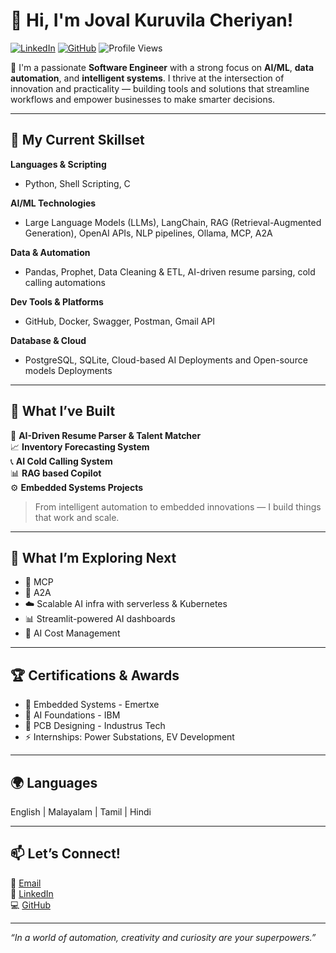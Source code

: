 # 👋 Hi, I'm Joval Kuruvila Cheriyan!

[![LinkedIn](https://img.shields.io/badge/LinkedIn-blue?style=for-the-badge&logo=linkedin&logoColor=white)](https://www.linkedin.com/in/joval-kuruvila/)
[![GitHub](https://img.shields.io/badge/GitHub-Behind--mask-181717?style=for-the-badge&logo=github)](https://github.com/Behind-mask)
![Profile Views](https://komarev.com/ghpvc/?username=Behind-mask&style=for-the-badge&color=green)

🚀 I'm a passionate **Software Engineer** with a strong focus on **AI/ML**, **data automation**, and **intelligent systems**. I thrive at the intersection of innovation and practicality — building tools and solutions that streamline workflows and empower businesses to make smarter decisions.

---

## 🧠 My Current Skillset

**Languages & Scripting**
- Python, Shell Scripting, C

**AI/ML Technologies**
- Large Language Models (LLMs), LangChain, RAG (Retrieval-Augmented Generation), OpenAI APIs, NLP pipelines, Ollama, MCP, A2A

**Data & Automation**
- Pandas, Prophet, Data Cleaning & ETL, AI-driven resume parsing, cold calling automations

**Dev Tools & Platforms**
- GitHub, Docker, Swagger, Postman, Gmail API

**Database & Cloud**
- PostgreSQL, SQLite, Cloud-based AI Deployments and Open-source models Deployments

---

## 💼 What I’ve Built

🧠 **AI-Driven Resume Parser & Talent Matcher**  
📈 **Inventory Forecasting System**  
📞 **AI Cold Calling System**  
📊 **RAG based Copilot**  
⚙️ **Embedded Systems Projects**

> From intelligent automation to embedded innovations — I build things that work and scale.

---

## 🌱 What I’m Exploring Next

- 🧠 MCP 
- 🧩 A2A
- ☁️ Scalable AI infra with serverless & Kubernetes
- 📊 Streamlit-powered AI dashboards
- 🤖 AI Cost Management

---

## 🏆 Certifications & Awards

- 🧬 Embedded Systems - Emertxe
- 🧠 AI Foundations - IBM
- 🔌 PCB Designing - Industrus Tech
- ⚡ Internships: Power Substations, EV Development

---

## 🌍 Languages

English | Malayalam | Tamil | Hindi

---

## 📫 Let’s Connect!

📧 [Email](jovalkuruvilla@gmail.com/)  
🔗 [LinkedIn](https://www.linkedin.com/in/joval-kuruvila/)  
💻 [GitHub](https://github.com/Behind-mask)

---

_“In a world of automation, creativity and curiosity are your superpowers.”_

